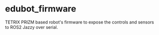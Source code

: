 # edubot_firmware
TETRIX PRIZM based robot's firmware to expose the controls and sensors to ROS2 Jazzy over serial.
